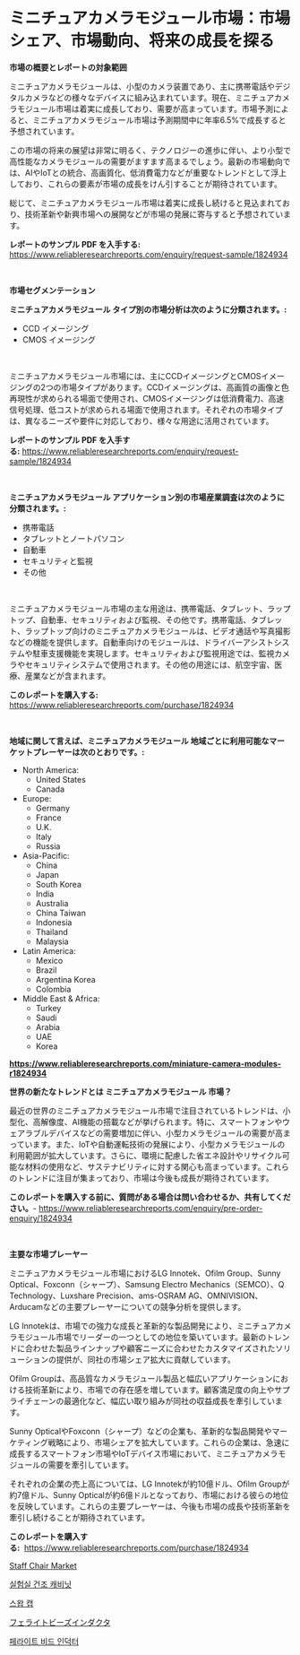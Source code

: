 <p><h1>ミニチュアカメラモジュール市場：市場シェア、市場動向、将来の成長を探る</h1></p><p><strong>市場の概要とレポートの対象範囲</strong></p>
<p><p>ミニチュアカメラモジュールは、小型のカメラ装置であり、主に携帯電話やデジタルカメラなどの様々なデバイスに組み込まれています。現在、ミニチュアカメラモジュール市場は着実に成長しており、需要が高まっています。市場予測によると、ミニチュアカメラモジュール市場は予測期間中に年率6.5%で成長すると予想されています。</p><p>この市場の将来の展望は非常に明るく、テクノロジーの進歩に伴い、より小型で高性能なカメラモジュールの需要がますます高まるでしょう。最新の市場動向では、AIやIoTとの統合、高画質化、低消費電力などが重要なトレンドとして浮上しており、これらの要素が市場の成長をけん引することが期待されています。</p><p>総じて、ミニチュアカメラモジュール市場は着実に成長し続けると見込まれており、技術革新や新興市場への展開などが市場の発展に寄与すると予想されています。</p></p>
<p><strong>レポートのサンプル PDF を入手する:</strong> <a href="https://www.reliableresearchreports.com/enquiry/request-sample/1824934">https://www.reliableresearchreports.com/enquiry/request-sample/1824934</a></p>
<p>&nbsp;</p>
<p><strong>市場セグメンテーション</strong></p>
<p><strong>ミニチュアカメラモジュール タイプ別の市場分析は次のように分類されます。:</strong></p>
<p><ul><li>CCD イメージング</li><li>CMOS イメージング</li></ul></p>
<p>&nbsp;</p>
<p><p>ミニチュアカメラモジュール市場には、主にCCDイメージングとCMOSイメージングの2つの市場タイプがあります。CCDイメージングは、高画質の画像と色再現性が求められる場面で使用され、CMOSイメージングは低消費電力、高速信号処理、低コストが求められる場面で使用されます。それぞれの市場タイプは、異なるニーズや要件に対応しており、様々な用途に活用されています。</p></p>
<p><strong>レポートのサンプル PDF を入手する:</strong>&nbsp;<a href="https://www.reliableresearchreports.com/enquiry/request-sample/1824934">https://www.reliableresearchreports.com/enquiry/request-sample/1824934</a></p>
<p>&nbsp;</p>
<p><strong> ミニチュアカメラモジュール アプリケーション別の市場産業調査は次のように分類されます。:</strong></p>
<p><ul><li>携帯電話</li><li>タブレットとノートパソコン</li><li>自動車</li><li>セキュリティと監視</li><li>その他</li></ul></p>
<p>&nbsp;</p>
<p><p>ミニチュアカメラモジュール市場の主な用途は、携帯電話、タブレット、ラップトップ、自動車、セキュリティおよび監視、その他です。携帯電話、タブレット、ラップトップ向けのミニチュアカメラモジュールは、ビデオ通話や写真撮影などの機能を提供します。自動車向けのモジュールは、ドライバーアシストシステムや駐車支援機能を実現します。セキュリティおよび監視用途では、監視カメラやセキュリティシステムで使用されます。その他の用途には、航空宇宙、医療、産業などが含まれます。</p></p>
<p><strong>このレポートを購入する:</strong>&nbsp; <a href="https://www.reliableresearchreports.com/purchase/1824934">https://www.reliableresearchreports.com/purchase/1824934</a></p>
<p>&nbsp;</p>
<p><strong>地域に関して言えば、ミニチュアカメラモジュール 地域ごとに利用可能なマーケットプレーヤーは次のとおりです。:</strong></p>
<p><ul>
    <li>
        North America:
        <ul>
            <li>United States</li>
            <li>Canada</li>
        </ul>
    </li>
    <li>
        Europe:
        <ul>
            <li>Germany</li>
            <li>France</li>
            <li>U.K.</li>
            <li>Italy</li>
            <li>Russia</li>
        </ul>
    </li>
    <li>
        Asia-Pacific:
        <ul>
            <li>China</li>
            <li>Japan</li>
            <li>South Korea</li>
            <li>India</li>
            <li>Australia</li>
            <li>China Taiwan</li>
            <li>Indonesia</li>
            <li>Thailand</li>
            <li>Malaysia</li>
        </ul>
    </li>
    <li>
        Latin America:
        <ul>
            <li>Mexico</li>
            <li>Brazil</li>
            <li>Argentina Korea</li>
            <li>Colombia</li>
        </ul>
    </li>
    <li>
        Middle East & Africa:
        <ul>
            <li>Turkey</li>
            <li>Saudi</li>
            <li>Arabia</li>
            <li>UAE</li>
            <li>Korea</li>
        </ul>
    </li>
    </ul></p>
<p><strong><a href="https://www.reliableresearchreports.com/miniature-camera-modules-r1824934">https://www.reliableresearchreports.com/miniature-camera-modules-r1824934</a></strong>&nbsp;</p>
<p><strong>世界の新たなトレンドとは ミニチュアカメラモジュール 市場？</strong></p>
<p><p>最近の世界のミニチュアカメラモジュール市場で注目されているトレンドは、小型化、高解像度、AI機能の搭載などが挙げられます。特に、スマートフォンやウェアラブルデバイスなどの需要増加に伴い、小型カメラモジュールの需要が高まっています。また、IoTや自動運転技術の発展により、小型カメラモジュールの利用範囲が拡大しています。さらに、環境に配慮した省エネ設計やリサイクル可能な材料の使用など、サステナビリティに対する関心も高まっています。これらのトレンドに注目が集まっており、市場は今後も成長が期待されています。</p></p>
<p><strong>このレポートを購入する前に、質問がある場合は問い合わせるか、共有してください。</strong>- <a href="https://www.reliableresearchreports.com/enquiry/pre-order-enquiry/1824934">https://www.reliableresearchreports.com/enquiry/pre-order-enquiry/1824934</a></p>
<p>&nbsp;</p>
<p><strong>主要な市場プレーヤー</strong></p>
<p><p>ミニチュアカメラモジュール市場におけるLG Innotek、Ofilm Group、Sunny Optical、Foxconn（シャープ）、Samsung Electro Mechanics（SEMCO）、Q Technology、Luxshare Precision、ams-OSRAM AG、OMNIVISION、Arducamなどの主要プレーヤーについての競争分析を提供します。</p><p>LG Innotekは、市場での強力な成長と革新的な製品開発により、ミニチュアカメラモジュール市場でリーダーの一つとしての地位を築いています。最新のトレンドに合わせた製品ラインナップや顧客ニーズに合わせたカスタマイズされたソリューションの提供が、同社の市場シェア拡大に貢献しています。</p><p>Ofilm Groupは、高品質なカメラモジュール製品と幅広いアプリケーションにおける技術革新により、市場での存在感を増しています。顧客満足度の向上やサプライチェーンの最適化など、幅広い取り組みが同社の収益成長を牽引しています。</p><p>Sunny OpticalやFoxconn（シャープ）などの企業も、革新的な製品開発やマーケティング戦略により、市場シェアを拡大しています。これらの企業は、急速に成長するスマートフォン市場やIoTデバイス市場において、ミニチュアカメラモジュールの需要を牽引しています。</p><p>それぞれの企業の売上高については、LG Innotekが約10億ドル、Ofilm Groupが約7億ドル、Sunny Opticalが約6億ドルとなっており、市場における彼らの地位を反映しています。これらの主要プレーヤーは、今後も市場の成長や技術革新を牽引し続けることが期待されています。</p></p>
<p><strong>このレポートを購入する:</strong>&nbsp;&nbsp;<a href="https://www.reliableresearchreports.com/purchase/1824934">https://www.reliableresearchreports.com/purchase/1824934</a></p>
<p><p><a href="https://www.linkedin.com/pulse/analyzing-staff-chair-market-global-industry-perspective-forecast-mmg7c?trackingId=4izJ8YSoDRPnVMEVYIc8fg%3D%3D">Staff Chair Market</a></p><p><a href="https://medium.com/@abelusikowski95672023/%EC%97%B0%EA%B5%AC%EC%86%8C-%EA%B1%B4%EC%A1%B0-%EC%BA%90%EB%B9%84%EB%8B%9B-%EC%8B%9C%EC%9E%A5-2031%EB%85%84%EA%B9%8C%EC%A7%80%EC%9D%98-%EB%8F%99%ED%96%A5-%EC%98%88%EC%B8%A1-%EB%B0%8F-%EA%B2%BD%EC%9F%81-%EB%B6%84%EC%84%9D-819712e2621a">실험실 건조 캐비닛</a></p><p><a href="https://medium.com/@dadanedu33/%EC%8A%A4%EC%99%91-%EC%BA%A1-%EC%8B%9C%EC%9E%A5-%EC%9C%A0%ED%98%95-%EC%9D%91%EC%9A%A9-%EB%B0%8F-%EC%A7%80%EB%A6%AC%EC%97%90-%EB%8C%80%ED%95%9C-%ED%8F%AC%EA%B4%84%EC%A0%81-%ED%8F%89%EA%B0%80-ea25e0dec309">스왑 캡</a></p><p><a href="https://github.com/efcvopdgkdx128/Market-Research-Report-List-1/blob/main/890200840691.md">フェライトビーズインダクタ</a></p><p><a href="https://github.com/bunxhcci35271755/Market-Research-Report-List-1/blob/main/789598940686.md">페라이트 비드 인덕터</a></p></p>